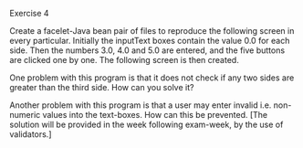 Exercise 4

Create a facelet-Java bean pair of files to reproduce the following screen in every particular. Initially the inputText boxes contain the value 0.0 for each side. Then the numbers 3.0, 4.0 and 5.0 are entered, and the five buttons are clicked one by one. The following screen is then created.

One problem with this program is that it does not check if any two sides are greater than the third side. How can you solve it?

Another problem with this program is that a user may enter invalid i.e. non-numeric values into the text-boxes. How can this be prevented. [The solution will be provided in the week following exam-week, by the use of validators.]
